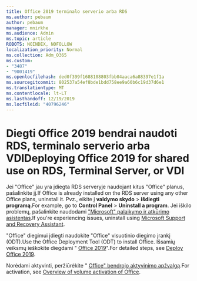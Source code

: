 ```yaml
---
title: Office 2019 terminalo serverio arba RDS
ms.author: pebaum
author: pebaum
manager: mnirkhe
ms.audience: Admin
ms.topic: article
ROBOTS: NOINDEX, NOFOLLOW
localization_priority: Normal
ms.collection: Adm_O365
ms.custom:
- "3487"
- "9001419"
ms.openlocfilehash: ded0f399f1688108803fbb04aaca6a88397e1f1a
ms.sourcegitcommit: 802537a54ef8bde1bdd758ee9a60b6c19d37d6e1
ms.translationtype: MT
ms.contentlocale: lt-LT
ms.lasthandoff: 12/19/2019
ms.locfileid: "40796246"
---
```

# <a name="deploying-office-2019-for-shared-use-on-rds-terminal-server-or-vdi"></a><span data-ttu-id="9ab50-102">Diegti Office 2019 bendrai naudoti RDS, terminalo serverio arba VDI</span><span class="sxs-lookup"><span data-stu-id="9ab50-102">Deploying Office 2019 for shared use on RDS, Terminal Server, or VDI</span></span>

<span data-ttu-id="9ab50-103">Jei "Office" jau yra įdiegta RDS serveryje naudojant kitus "Office" planus, pašalinkite jį.</span><span class="sxs-lookup"><span data-stu-id="9ab50-103">If Office is already installed on the RDS server using any other Office plans, uninstall it.</span></span> <span data-ttu-id="9ab50-104">Pvz., eikite į **valdymo skydo** > **išdiegti programą**.</span><span class="sxs-lookup"><span data-stu-id="9ab50-104">For example, go to **Control Panel** > **Uninstall a program**.</span></span> <span data-ttu-id="9ab50-105">Jei iškilo problemų, pašalinkite naudodami ["Microsoft" palaikymo ir atkūrimo asistentas](https://aka.ms/SARA-OfficeUninstall-Alchemy).</span><span class="sxs-lookup"><span data-stu-id="9ab50-105">If you're experiencing issues, uninstall using [Microsoft Support and Recovery Assistant](https://aka.ms/SARA-OfficeUninstall-Alchemy).</span></span> 

<span data-ttu-id="9ab50-106">"Office" diegimui įdiegti naudokite "Office" visuotinio diegimo įrankį (ODT).</span><span class="sxs-lookup"><span data-stu-id="9ab50-106">Use the Office Deployment Tool (ODT) to install Office.</span></span> <span data-ttu-id="9ab50-107">Išsamių veiksmų ieškokite diegdami " [Office 2019](https://docs.microsoft.com/deployoffice/office2019/deploy)".</span><span class="sxs-lookup"><span data-stu-id="9ab50-107">For detailed steps, see [Deploy Office 2019](https://docs.microsoft.com/deployoffice/office2019/deploy).</span></span>

<span data-ttu-id="9ab50-108">Norėdami aktyvinti, peržiūrėkite " [Office" bendrojo aktyvinimo apžvalgą](https://docs.microsoft.com/deployoffice/vlactivation/plan-volume-activation-of-office).</span><span class="sxs-lookup"><span data-stu-id="9ab50-108">For activation, see [Overview of volume activation of Office](https://docs.microsoft.com/deployoffice/vlactivation/plan-volume-activation-of-office).</span></span>